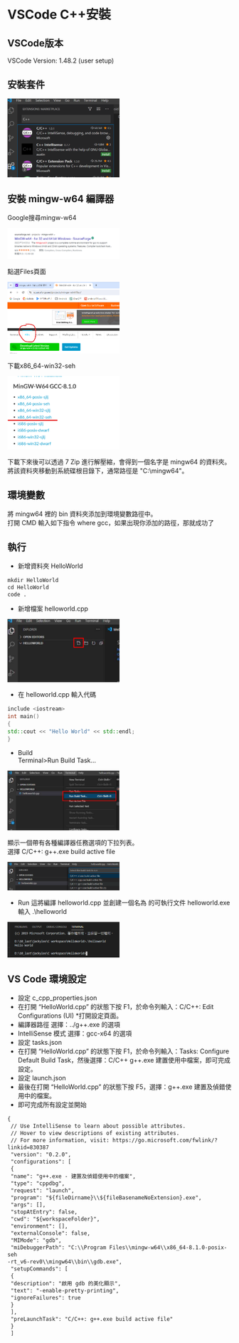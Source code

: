 # VSCode C++安裝

## VSCode版本

VSCode Version: 1.48.2 (user setup)

## 安裝套件

<!--
圖片1
![001](./picture/001.png)
圖片2
<div align="center">
<img src=./picture/001.png/ width=80%>
</div>
-->
<div align="left">
<img src=./picture/001.png/ width=50%>
</div>

## 安裝 mingw-w64 編譯器

Google搜尋mingw-w64
<div align="left">
<img src=./picture/002.png/ width=50%>
</div>

點選Files頁面
<div align="left">
<img src=./picture/003.png/ width=50%>
</div>

下載x86_64-win32-seh
<div align="left">
<img src=./picture/004.png/ width=50%>
</div>

下載下來後可以透過 7 Zip 進行解壓縮，會得到一個名字是 mingw64 的資料夾。
將該資料夾移動到系統碟根目錄下，通常路徑是 "C:\mingw64\"。

## 環境變數
將 mingw64 裡的 bin 資料夾添加到環境變數路徑中。  
打開 CMD 輸入如下指令 where gcc，如果出現你添加的路徑，那就成功了

## 執行
* 新增資料夾 HelloWorld
```
mkdir HelloWorld 
cd HelloWorld 
code .
```
* 新增檔案 helloworld.cpp

<div align="left">
<img src=./picture/005.png/ width=50%>
</div>

* 在 helloworld.cpp 輸入代碼
```c++
include <iostream>
int main() 
{ 
std::cout << "Hello World" << std::endl; 
} 
```
* Build  
Terminal>Run Build Task…

<div align="left">
<img src=./picture/006.png/ width=50%>
</div>

顯示一個帶有各種編譯器任務選項的下拉列表。  
選擇 C/C++: g++.exe build active file

<div align="left">
<img src=./picture/007.png/ width=50%>
</div>

* Run
這將編譯 helloworld.cpp 並創建一個名為 的可執行文件 helloworld.exe  
輸入 .\helloworld

<div align="left">
<img src=./picture/008.png/ width=50%>
</div>

## VS Code 環境設定

* 設定 c_cpp_properties.json  
* 在打開 “HelloWorld.cpp” 的狀態下按 F1，於命令列輸入：C/C++: Edit Configurations (UI) 
*打開設定頁面。
* 編譯器路徑 選擇：../g++.exe 的選項
* IntelliSense 模式 選擇：gcc-x64 的選項
* 設定 tasks.json 
* 在打開 “HelloWorld.cpp” 的狀態下按 F1，於命令列輸入：Tasks: Configure Default Build 
Task，然後選擇：C/C++ g++.exe 建置使用中檔案，即可完成設定。
* 設定 launch.json 
* 最後在打開 “HelloWorld.cpp” 的狀態下按 F5，選擇：g++.exe 建置及偵錯使用中的檔案。
* 即可完成所有設定並開始

```
{ 
 // Use IntelliSense to learn about possible attributes.
 // Hover to view descriptions of existing attributes.
 // For more information, visit: https://go.microsoft.com/fwlink/?linkid=830387
 "version": "0.2.0", 
 "configurations": [ 
 { 
 "name": "g++.exe - 建置及偵錯使用中的檔案", 
 "type": "cppdbg", 
 "request": "launch", 
 "program": "${fileDirname}\\${fileBasenameNoExtension}.exe", 
 "args": [], 
 "stopAtEntry": false, 
 "cwd": "${workspaceFolder}", 
 "environment": [], 
 "externalConsole": false, 
 "MIMode": "gdb", 
 "miDebuggerPath": "C:\\Program Files\\mingw-w64\\x86_64-8.1.0-posix-seh
-rt_v6-rev0\\mingw64\\bin\\gdb.exe", 
 "setupCommands": [ 
 { 
 "description": "啟用 gdb 的美化顯示", 
 "text": "-enable-pretty-printing", 
 "ignoreFailures": true
 } 
 ], 
 "preLaunchTask": "C/C++: g++.exe build active file"
 } 
 ]

```